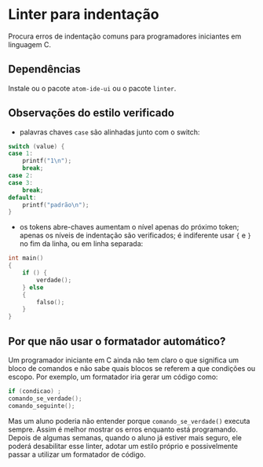 # Linter para indentação


Procura erros de indentação comuns para programadores iniciantes
em linguagem C.

## Dependências

Instale ou o pacote  `atom-ide-ui` ou o pacote  `linter`.

## Observações do estilo verificado

* palavras chaves ` case ` são alinhadas junto com o switch:
```c
switch (value) {
case 1:
    printf("1\n");
    break;
case 2:
case 3:
    break;
default:
    printf("padrão\n");
}
```

* os tokens abre-chaves aumentam o nível apenas do próximo token; apenas os níveis
  de indentação são verificados; é indiferente usar `{` e `}` no fim da linha, ou
  em linha separada:
```c
int main()
{
    if () {
        verdade();
    } else
    {
        falso();
    }
}
```

## Por que não usar o formatador automático?

Um programador iniciante em C ainda não tem claro o que significa
um bloco de comandos e não sabe quais blocos se referem a que condições ou escopo.
Por exemplo, um formatador iria gerar um código como:
```c
if (condicao) ;
comando_se_verdade();
comando_seguinte();
```
Mas um aluno poderia não entender porque ` comando_se_verdade() `
executa sempre. Assim é melhor mostrar os erros enquanto está programando.
Depois de algumas semanas, quando o aluno já estiver mais seguro, ele
poderá desabilitar esse linter,  adotar um estilo próprio e possivelmente
passar a utilizar um formatador de código.
